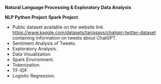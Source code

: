 ********Natural Language Processing & Exploratory Data Analysis********

****NLP Python Project****
**Spark Project**

- Public dataset available on the website link https://www.kaggle.com/datasets/tariqsays/chatgpt-twitter-dataset containing information on tweets about ChatGPT.
- Sentiment Analysis of Tweets.
- Exploratory Analysis.
- Data Visualization.
- Spark Environment.
- Tokenization.
- TF-IDF.
- Logistic Regression.

